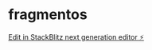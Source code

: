 # fragmentos

[Edit in StackBlitz next generation editor ⚡️](https://stackblitz.com/~/github.com/iglesiashigor/fragmentos)